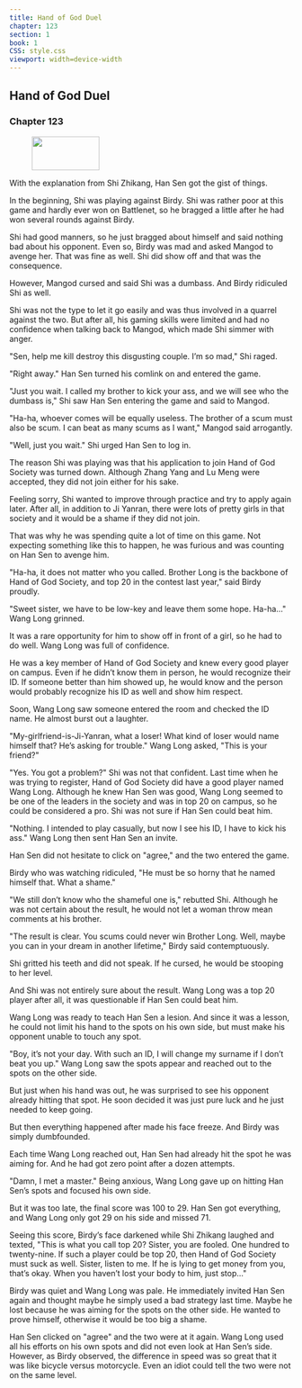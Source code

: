 ```yaml
---
title: Hand of God Duel
chapter: 123
section: 1
book: 1
CSS: style.css
viewport: width=device-width
---
```


## Hand of God Duel

### Chapter 123

<figure>
	<img src="../Images/gem.gif" alt="" id="gem" width="120" height="60" />
</figure>

With the explanation from Shi Zhikang, Han Sen got the gist of things.

In the beginning, Shi was playing against Birdy. Shi was rather poor at this game and hardly ever won on Battlenet, so he bragged a little after he had won several rounds against Birdy.

Shi had good manners, so he just bragged about himself and said nothing bad about his opponent. Even so, Birdy was mad and asked Mangod to avenge her. That was fine as well. Shi did show off and that was the consequence.

However, Mangod cursed and said Shi was a dumbass. And Birdy ridiculed Shi as well.

Shi was not the type to let it go easily and was thus involved in a quarrel against the two. But after all, his gaming skills were limited and had no confidence when talking back to Mangod, which made Shi simmer with anger.

"Sen, help me kill destroy this disgusting couple. I’m so mad," Shi raged.

"Right away." Han Sen turned his comlink on and entered the game.

"Just you wait. I called my brother to kick your ass, and we will see who the dumbass is," Shi saw Han Sen entering the game and said to Mangod.

"Ha-ha, whoever comes will be equally useless. The brother of a scum must also be scum. I can beat as many scums as I want," Mangod said arrogantly.

"Well, just you wait." Shi urged Han Sen to log in.

The reason Shi was playing was that his application to join Hand of God Society was turned down. Although Zhang Yang and Lu Meng were accepted, they did not join either for his sake.

Feeling sorry, Shi wanted to improve through practice and try to apply again later. After all, in addition to Ji Yanran, there were lots of pretty girls in that society and it would be a shame if they did not join.

That was why he was spending quite a lot of time on this game. Not expecting something like this to happen, he was furious and was counting on Han Sen to avenge him.

"Ha-ha, it does not matter who you called. Brother Long is the backbone of Hand of God Society, and top 20 in the contest last year," said Birdy proudly.

"Sweet sister, we have to be low-key and leave them some hope. Ha-ha…" Wang Long grinned.

It was a rare opportunity for him to show off in front of a girl, so he had to do well. Wang Long was full of confidence.

He was a key member of Hand of God Society and knew every good player on campus. Even if he didn’t know them in person, he would recognize their ID. If someone better than him showed up, he would know and the person would probably recognize his ID as well and show him respect.

Soon, Wang Long saw someone entered the room and checked the ID name. He almost burst out a laughter.

"My-girlfriend-is-Ji-Yanran, what a loser! What kind of loser would name himself that? He’s asking for trouble." Wang Long asked, "This is your friend?"

"Yes. You got a problem?" Shi was not that confident. Last time when he was trying to register, Hand of God Society did have a good player named Wang Long. Although he knew Han Sen was good, Wang Long seemed to be one of the leaders in the society and was in top 20 on campus, so he could be considered a pro. Shi was not sure if Han Sen could beat him.

"Nothing. I intended to play casually, but now I see his ID, I have to kick his ass." Wang Long then sent Han Sen an invite.

Han Sen did not hesitate to click on "agree," and the two entered the game.

Birdy who was watching ridiculed, "He must be so horny that he named himself that. What a shame."

"We still don’t know who the shameful one is," rebutted Shi. Although he was not certain about the result, he would not let a woman throw mean comments at his brother.

"The result is clear. You scums could never win Brother Long. Well, maybe you can in your dream in another lifetime," Birdy said contemptuously.

Shi gritted his teeth and did not speak. If he cursed, he would be stooping to her level.

And Shi was not entirely sure about the result. Wang Long was a top 20 player after all, it was questionable if Han Sen could beat him.

Wang Long was ready to teach Han Sen a lesion. And since it was a lesson, he could not limit his hand to the spots on his own side, but must make his opponent unable to touch any spot.

"Boy, it’s not your day. With such an ID, I will change my surname if I don’t beat you up." Wang Long saw the spots appear and reached out to the spots on the other side.

But just when his hand was out, he was surprised to see his opponent already hitting that spot. He soon decided it was just pure luck and he just needed to keep going.

But then everything happened after made his face freeze. And Birdy was simply dumbfounded.

Each time Wang Long reached out, Han Sen had already hit the spot he was aiming for. And he had got zero point after a dozen attempts.

"Damn, I met a master." Being anxious, Wang Long gave up on hitting Han Sen’s spots and focused his own side.

But it was too late, the final score was 100 to 29. Han Sen got everything, and Wang Long only got 29 on his side and missed 71.

Seeing this score, Birdy’s face darkened while Shi Zhikang laughed and texted, "This is what you call top 20? Sister, you are fooled. One hundred to twenty-nine. If such a player could be top 20, then Hand of God Society must suck as well. Sister, listen to me. If he is lying to get money from you, that’s okay. When you haven’t lost your body to him, just stop..."

Birdy was quiet and Wang Long was pale. He immediately invited Han Sen again and thought maybe he simply used a bad strategy last time. Maybe he lost because he was aiming for the spots on the other side. He wanted to prove himself, otherwise it would be too big a shame.

Han Sen clicked on "agree" and the two were at it again. Wang Long used all his efforts on his own spots and did not even look at Han Sen’s side. However, as Birdy observed, the difference in speed was so great that it was like bicycle versus motorcycle. Even an idiot could tell the two were not on the same level.